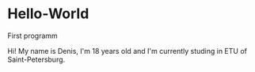 # Hello-World
First programm 

Hi! My name is Denis, I'm 18 years old and I'm currently studing in ETU of Saint-Petersburg.
